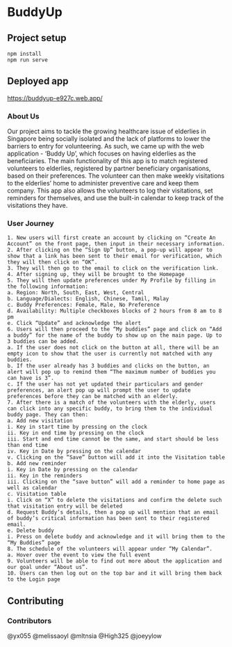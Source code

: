 # BuddyUp

## Project setup
```
npm install
npm run serve
```
## Deployed app
https://buddyup-e927c.web.app/

### About Us
Our project aims to tackle the growing healthcare issue of elderlies in Singapore being socially isolated and the lack of platforms to lower the barriers to entry for volunteering. As such, we came up with the web application - ‘Buddy Up’, which focuses on having elderlies as the beneficiaries. The main functionality of this app is to match registered volunteers to elderlies, registered by partner beneficiary organisations, based on their preferences. The volunteer can then make weekly visitations to the elderlies’ home to administer preventive care and keep them company. This app also allows the volunteers to log their visitations, set reminders for themselves, and use the built-in calendar to keep track of the visitations they have. 

### User Journey
```
1. New users will first create an account by clicking on “Create An Account” on the front page, then input in their necessary information.
2. After clicking on the “Sign Up” button, a pop-up will appear to show that a link has been sent to their email for verification, which they will then click on “OK”.
3. They will then go to the email to click on the verification link.
4. After signing up, they will be brought to the Homepage
5. They will then update preferences under My Profile by filling in the following information:
a. Region: North, South, East, West, Central 
b. Language/Dialects: English, Chinese, Tamil, Malay 
c. Buddy Preferences: Female, Male, No Preference  
d. Availability: Multiple checkboxes blocks of 2 hours from 8 am to 8 pm 
e. Click “Update” and acknowledge the alert  
6. Users will then proceed to the “My buddies” page and click on “Add a buddy” for the name of the buddy to show up on the main page. Up to 3 buddies can be added. 
a. If the user does not click on the button at all, there will be an empty icon to show that the user is currently not matched with any buddies.  
b. If the user already has 3 buddies and clicks on the button, an alert will pop up to remind them “The maximum number of buddies you can have is 3”.  
c. If the user has not yet updated their particulars and gender preferences, an alert pop up will prompt the user to update preferences before they can be matched with an elderly.  
7. After there is a match of the volunteers with the elderly, users can click into any specific buddy, to bring them to the individual buddy page. They can then:
a. Add new visitation  
i. Key in start time by pressing on the clock  
ii. Key in end time by pressing on the clock  
iii. Start and end time cannot be the same, and start should be less than end time
iv. Key in Date by pressing on the calendar 
v. Clicking on the “Save” button will add it into the Visitation table
b. Add new reminder
i. Key in Date by pressing on the calendar
ii. Key in the reminders
iii. Clicking on the “save button” will add a reminder to home page as well as calendar
c. Visitation table 
i. Click on “X” to delete the visitations and confirm the delete such that visitation entry will be deleted
d. Request Buddy’s details, then a pop up will mention that an email of buddy’s critical information has been sent to their registered email.
e. Delete buddy
i. Press on delete buddy and acknowledge and it will bring them to the “My Buddies” page
8. The schedule of the volunteers will appear under “My Calendar”.
a. Hover over the event to view the full event
9. Volunteers will be able to find out more about the application and our goal under “About us”.
10. Users can then log out on the top bar and it will bring them back to the Login page
```
## Contributing
### Contributors
@yx055 @melissaoyl @mltnsia @High325 @joeyylow

